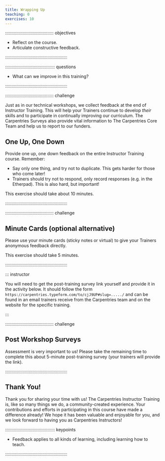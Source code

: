 ```yaml
---
title: Wrapping Up
teaching: 0
exercises: 10
---
```


::::::::::::::::::::::::::::::::::::::: objectives

- Reflect on the course.
- Articulate constructive feedback.

::::::::::::::::::::::::::::::::::::::::::::::::::

:::::::::::::::::::::::::::::::::::::::: questions

- What can we improve in this training?

::::::::::::::::::::::::::::::::::::::::::::::::::

:::::::::::::::::::::::::::::::::::::::  challenge
  
Just as in our technical workshops, we collect feedback at the end of Instructor Training.
This will help your Trainers continue to develop *their* skills and to participate in continually improving our curriculum. The Carpentries Surveys also
provide vital information to The Carpentries Core Team and help us to report to our funders.

## One Up, One Down

Provide one up, one down feedback on the entire Instructor Training course. Remember:

- Say only one thing, and try not to duplicate. This gets harder for those who come later!
- Trainers should try not to respond, only record responses (e.g. in the Etherpad). This is also hard, but important!

This exercise should take about 10 minutes.


::::::::::::::::::::::::::::::::::::::::::::::::::

:::::::::::::::::::::::::::::::::::::::  challenge

## Minute Cards (optional alternative)

Please use your minute
cards (sticky notes or virtual) to give your Trainers anonymous feedback directly.

This exercise should take 5 minutes.


::::::::::::::::::::::::::::::::::::::::::::::::::

::: instructor

You will need to get the post-training survey link yourself and provide it in the activity below. It should follow the form `https://carpentries.typeform.com/to/cjJ9UP#slug=...../` and can be found in an email trainers receive from the Carpentries team and on the website for the specific training.

:::

:::::::::::::::::::::::::::::::::::::::  challenge

## Post Workshop Surveys

Assessment is very important to us! Please take the remaining time to complete
this about 5-minute post-training survey (your trainers will provide the link).

::::::::::::::::::::::::::::::::::::::::::::::::::

## Thank You!

Thank you for sharing your time with us! The Carpentries Instructor Training is, like so many things we do, a community-created experience.
Your contributions and efforts in participating in this course have made a difference already!
We hope it has been valuable and enjoyable for you,
and we look forward to having you as Carpentries Instructors!

:::::::::::::::::::::::::::::::::::::::: keypoints

- Feedback applies to all kinds of learning, including learning how to teach.

::::::::::::::::::::::::::::::::::::::::::::::::::


